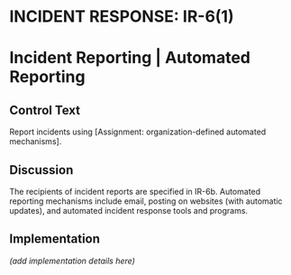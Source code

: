 # INCIDENT RESPONSE: IR-6(1)
# Incident Reporting | Automated Reporting

## Control Text

Report incidents using [Assignment: organization-defined automated mechanisms].

## Discussion

The recipients of incident reports are specified in IR-6b. Automated reporting mechanisms include email, posting on websites (with automatic updates), and automated incident response tools and programs.

## Implementation

_(add implementation details here)_